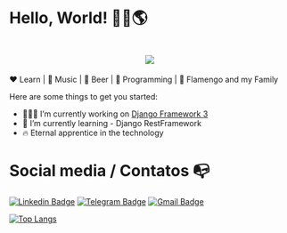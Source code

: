 # Hello, World! 👋🏾:earth_americas:

<h1 align="center">

  <img src="https://ik.imagekit.io/8nqfm5rjo/tumblr_pv6ng37rWT1r2pp2to1_500_PGig0ckUb.gif" />

</h1>


:heart: Learn | :black_heart: Music  | :yellow_heart: Beer | :blue_heart: Programming | :revolving_hearts: Flamengo and my Family

Here are some things to get you started:

- 🧑🏾‍💻 I’m currently working on [Django Framework 3](https://github.com/fharaujo/contactsbook)
- 📖 I’m currently learning - Django RestFramework
- 🔥 Eternal apprentice in the technology<br>


# Social media / Contatos :mailbox_with_no_mail:
[![Linkedin Badge](https://img.shields.io/badge/-LinkedIn-blue?style=flat-square&logo=Linkedin&logoColor=white&link=https://www.linkedin.com/in/luiz-carlos-abbott-galvão-neto-21a93b148/)](https://www.linkedin.com/in/fharaujo/)
[![Telegram Badge](https://img.shields.io/badge/-Telegram-1ca0f1?style=flat-square&labelColor=1ca0f1&logo=telegram&logoColor=white&link=https://t.me/luiz740)](https://t.me/fhsaraujo)
[![Gmail Badge](https://img.shields.io/badge/-Gmail-c14438?style=flat-square&logo=Gmail&logoColor=white&link=mailto:luiz7401@gmail.com)](mailto:araujofabio2012@gmail.com)

[![Top Langs](https://github-readme-stats.vercel.app/api/top-langs/?username=fharaujo&langs_count=8&theme=radical&layout=compact)](https://github.com/fharaujo)
